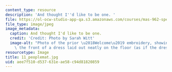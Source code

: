 ```yaml
---
content_type: resource
description: 'And thought I''d like to be one. '
file: https://ol-ocw-studio-app-qa.s3.amazonaws.com/courses/mas-962-special-topics-new-textiles-spring-2010/aee7f510d537631eae58c94d81820859_11_peoplemat.jpg
file_type: image/jpeg
image_metadata:
  caption: And thought I'd like to be one.
  credit: 'Credit: Photo by Sarah Witt'
  image-alt: "Photo of the prior \u2018Welcome\u2019 embroidery, showing it was on\
    \ the front of a dress laid out neatly on the floor (as if the dress is a doormat)."
resourcetype: Image
title: 11_peoplemat.jpg
uid: aee7f510-d537-631e-ae58-c94d81820859
---
```


